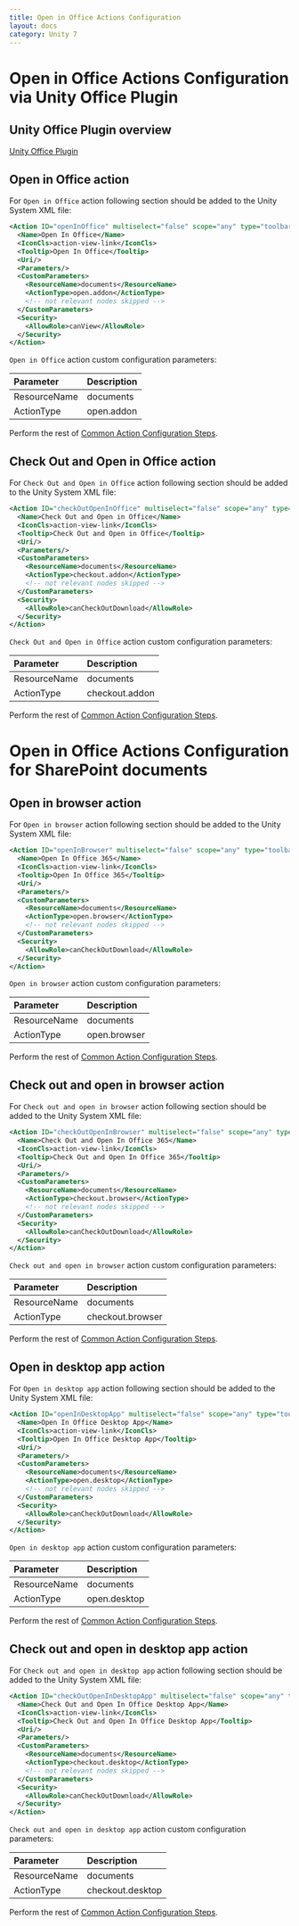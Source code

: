```yaml
---
title: Open in Office Actions Configuration
layout: docs
category: Unity 7
---
```

# Open in Office Actions Configuration via Unity Office Plugin

## Unity Office Plugin overview

[Unity Office Plugin](../../features/integration/unity-office-plugin.md)

## Open in Office action

For `Open in Office` action following section should be added to the Unity System XML file:
 
```xml
<Action ID="openInOffice" multiselect="false" scope="any" type="toolbar">
  <Name>Open In Office</Name>
  <IconCls>action-view-link</IconCls>
  <Tooltip>Open In Office</Tooltip>
  <Uri/>
  <Parameters/>
  <CustomParameters>
    <ResourceName>documents</ResourceName>
    <ActionType>open.addon</ActionType>
    <!-- not relevant nodes skipped -->
  </CustomParameters>
  <Security>
    <AllowRole>canView</AllowRole>
  </Security>
</Action>
```

`Open in Office` action custom configuration parameters:

| Parameter   | Description |
|:------------|:------------|
|ResourceName | documents |
|ActionType   | open.addon|

Perform the rest of [Common Action Configuration Steps](../actions.md#common-actions-configuration-steps). 

## Check Out and Open in Office action

For `Check Out and Open in Office` action following section should be added to the Unity System XML file:

```xml
<Action ID="checkOutOpenInOffice" multiselect="false" scope="any" type="toolbar">
  <Name>Check Out and Open in Office</Name>
  <IconCls>action-view-link</IconCls>
  <Tooltip>Check Out and Open in Office</Tooltip>
  <Uri/>
  <Parameters/>
  <CustomParameters>
    <ResourceName>documents</ResourceName>
    <ActionType>checkout.addon</ActionType>
    <!-- not relevant nodes skipped -->
  </CustomParameters>
  <Security>
    <AllowRole>canCheckOutDownload</AllowRole>
  </Security>
</Action>
```

`Check Out and Open in Office` action custom configuration parameters:

| Parameter   | Description |
|:------------|:------------|
|ResourceName | documents |
|ActionType   | checkout.addon |

Perform the rest of [Common Action Configuration Steps](../actions.md#common-actions-configuration-steps). 

# Open in Office Actions Configuration for SharePoint documents

## Open in browser action

For `Open in browser` action following section should be added to the Unity System XML file:
 
```xml
<Action ID="openInBrowser" multiselect="false" scope="any" type="toolbar">
  <Name>Open In Office 365</Name>
  <IconCls>action-view-link</IconCls>
  <Tooltip>Open In Office 365</Tooltip>
  <Uri/>
  <Parameters/>
  <CustomParameters>
    <ResourceName>documents</ResourceName>
    <ActionType>open.browser</ActionType>
    <!-- not relevant nodes skipped -->
  </CustomParameters>
  <Security>
    <AllowRole>canCheckOutDownload</AllowRole>
  </Security>
</Action>
```

`Open in browser` action custom configuration parameters:

| Parameter   | Description |
|:------------|:------------|
|ResourceName | documents |
|ActionType   | open.browser|

Perform the rest of [Common Action Configuration Steps](../actions.md#common-actions-configuration-steps). 

## Check out and open in browser action

For `Check out and open in browser` action following section should be added to the Unity System XML file:
 
```xml
<Action ID="checkOutOpenInBrowser" multiselect="false" scope="any" type="toolbar">
  <Name>Check Out and Open In Office 365</Name>
  <IconCls>action-view-link</IconCls>
  <Tooltip>Check Out and Open In Office 365</Tooltip>
  <Uri/>
  <Parameters/>
  <CustomParameters>
    <ResourceName>documents</ResourceName>
    <ActionType>checkout.browser</ActionType>
    <!-- not relevant nodes skipped -->
  </CustomParameters>
  <Security>
    <AllowRole>canCheckOutDownload</AllowRole>
  </Security>
</Action>
```

`Check out and open in browser` action custom configuration parameters:

| Parameter   | Description |
|:------------|:------------|
|ResourceName | documents |
|ActionType   | checkout.browser|

Perform the rest of [Common Action Configuration Steps](../actions.md#common-actions-configuration-steps). 

## Open in desktop app action

For `Open in desktop app` action following section should be added to the Unity System XML file:
 
```xml
<Action ID="openInDesktopApp" multiselect="false" scope="any" type="toolbar">
  <Name>Open In Office Desktop App</Name>
  <IconCls>action-view-link</IconCls>
  <Tooltip>Open In Office Desktop App</Tooltip>
  <Uri/>
  <Parameters/>
  <CustomParameters>
    <ResourceName>documents</ResourceName>
    <ActionType>open.desktop</ActionType>
    <!-- not relevant nodes skipped -->
  </CustomParameters>
  <Security>
    <AllowRole>canCheckOutDownload</AllowRole>
  </Security>
</Action>
```

`Open in desktop app` action custom configuration parameters:

| Parameter   | Description |
|:------------|:------------|
|ResourceName | documents |
|ActionType   | open.desktop|

Perform the rest of [Common Action Configuration Steps](../actions.md#common-actions-configuration-steps). 

##  Check out and open in desktop app action

For `Check out and open in desktop app` action following section should be added to the Unity System XML file:
 
```xml
<Action ID="checkOutOpenInDesktopApp" multiselect="false" scope="any" type="toolbar">
  <Name>Check Out and Open In Office Desktop App</Name>
  <IconCls>action-view-link</IconCls>
  <Tooltip>Check Out and Open In Office Desktop App</Tooltip>
  <Uri/>
  <Parameters/>
  <CustomParameters>
    <ResourceName>documents</ResourceName>
    <ActionType>checkout.desktop</ActionType>
    <!-- not relevant nodes skipped -->
  </CustomParameters>
  <Security>
    <AllowRole>canCheckOutDownload</AllowRole>
  </Security>
</Action>
```

`Check out and open in desktop app` action custom configuration parameters:

| Parameter   | Description |
|:------------|:------------|
|ResourceName | documents |
|ActionType   | checkout.desktop|

Perform the rest of [Common Action Configuration Steps](../actions.md#common-actions-configuration-steps). 
